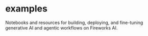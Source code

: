 # examples
Notebooks and resources for building, deploying, and fine-tuning generative AI and agentic workflows on Fireworks AI.
